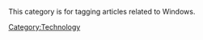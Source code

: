 This category is for tagging articles related to Windows.

[Category:Technology](Category:Technology "wikilink")